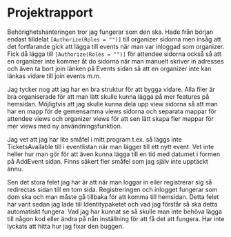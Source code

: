 # Projektrapport

Behörighetshanteringen tror jag fungerar som den ska. Hade från början endast tilldelat `[Authorize(Roles = "")]` 
till organizer sidorna men insåg att det fortfarande gick att lägga till events när man var inloggad
som organizer. Fick då lägga till `[Authorize(Roles = "")]` för attendee sidorna också så att en organizer
inte kommer åt do sidorna när man manuelt skriver in adresses och även ta bort join länken på Events 
sidan så att en organizer inte kan länkas vidare till join events m.m.

Jag tycker nog att jag har en bra struktur för att bygga vidare. Alla filer är bra organiserade 
för att man lätt skulle kunna lägga på mer features på hemsidan. Möjligtvis att jag skulle kunna 
dela upp view sidorna så att man har en mapp för de gemensamma views sidorna och separata mappar 
för attendee views och organizer views för att sen lätt skapa fler mappar för mer views med ny 
användningsfunktion.

Jag vet att jag har lite småfel i mitt program t.ex. så läggs inte TicketsAvailable till i eventlistan
när man lägger till ett nytt event. Vet inte heller hur man gör för att även kunna lägga till en tid med
datumet i formen på AddEvent sidan. Finns säkert fler småfel som jag själv inte upptäckt ännu.

Sen det stora felet jag har är att när man loggar in eller registrerar sig så redirectas sidan till 
en tom sida. Registreringen och inlogget fungerar som dom ska och man måste gå tillbaka för att komma
till hemsidan. Detta felet har varit sedan jag lade till Identitypaketet och vad jag förstår så ska 
detta automatiskt fungera. Vad jag har kunnat se så skulle man inte behöva lägga till någon kod eller 
ändra på nån inställning för att få det att fungera. Har inte lyckats att hitta hur jag fixar den buggen.